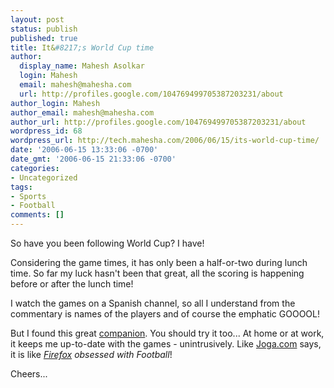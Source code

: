 ```yaml
---
layout: post
status: publish
published: true
title: It&#8217;s World Cup time
author:
  display_name: Mahesh Asolkar
  login: Mahesh
  email: mahesh@mahesha.com
  url: http://profiles.google.com/104769499705387203231/about
author_login: Mahesh
author_email: mahesh@mahesha.com
author_url: http://profiles.google.com/104769499705387203231/about
wordpress_id: 68
wordpress_url: http://tech.mahesha.com/2006/06/15/its-world-cup-time/
date: '2006-06-15 13:33:06 -0700'
date_gmt: '2006-06-15 21:33:06 -0700'
categories:
- Uncategorized
tags:
- Sports
- Football
comments: []
---
```

<p>So have you been following World Cup? I have!</p>
<p>Considering the game times, it has only been a half-or-two during lunch time. So far my luck hasn't been that great, all the scoring is happening before or after the lunch time!</p>
<p>I watch the games on a Spanish channel, so all I understand from the commentary is names of the players and of course the emphatic GOOOOL!</p>
<p>But I found this great <a href="http://www.mozilla.com/add-ons/jogacompanion/" title="Joga Companion!">companion</a>. You should try it too... At home or at work, it keeps me up-to-date with the games - unintrusively. Like <a href="http://www.joga.com/" title="Nike/Google Soccer comunity website">Joga.com</a> says, it is like <i><a href="http://www.getfirefox.com" title="Mozilla Firefox">Firefox</a> obsessed with Football</i>!</p>
<p>Cheers...</p>
